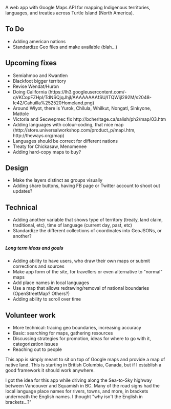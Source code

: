 A web app with Google Maps API for mapping Indigenous territories, languages, and treaties across Turtle Island (North America).

<h2>To Do</h2>
<ul>
<li>Adding american nations</li>
<li>Standardize Geo files and make available (blah...)</li>
</ul>

<h2>Upcoming fixes</h2>
<ul>
<li>Semiahmoo and Kwantlen</li>
<li>Blackfoot bigger territory</li>
<li>Revise Wendat/Huron</li>
<li>Doing California (https://lh3.googleusercontent.com/-qVKCopFZHpI/TdNSQjqJhjI/AAAAAAAAfSU/ITQWijl292M/s2048-Ic42/Cahuilla%252520Homeland.png)</li>
<li>Around Wiyot, there is Yurok, Chilula, Whilkut, Nongatl, Sinkyone, Mattole</li>
<li>Victoria and Secwepmec fix http://bcheritage.ca/salish/ph2/map/03.htm</li>
<li>Adding languages with colour-coding, that nice map (http://store.universalworkshop.com/product_p/mapi.htm, http://theways.org/map)</li>
<li>Languages should be correct for different nations</li>
<li>Treaty for Chickasaw, Menomenee</li>
<li>Adding hard-copy maps to buy?</li>
</ul>

<h2>Design</h2>
<ul>
<li>Make the layers distinct as groups visually</li>
<li>Adding share buttons, having FB page or Twitter account to shoot out updates?</li>
</ul>

<h2>Technical</h2>
<ul>
<li>Adding another variable that shows type of territory (treaty, land claim, traditional, etc), time of language (current day, past, etc)</li>
<li>Standardize the different collections of coordinates into GeoJSONs, or another? </li>
</ul>

<h5>Long term ideas and goals</h5>
<ul>
<li>Adding ability to have users, who draw their own maps or submit corrections and sources</li>
<li>Make app form of the site, for travellers or even alternative to "normal" maps</li>
<li>Add place names in local languages</li>
<li>Use a map that allows redrawing/removal of national boundaries (OpenStreetMap? Others?) </li>
<li>Adding ability to scroll over time</li>
</ul>

<h2>Volunteer work</h2>
<ul>
  <li>More technical: tracing geo boundaries, increasing accuracy</li>
  <li>Basic: searching for maps, gathering resources</li>
  <li>Discussing strategies for promotion, ideas for where to go with it, categorization issues</li>
  <li>Reaching out to people</li>
</ul>

<p>This app is simply meant to sit on top of Google maps and provide a map of native land. This is starting in British Columbia, Canada, but if I establish a good framework it should work anywhere.</p>
<p>I got the idea for this app while driving along the Sea-to-Sky highway between Vancouver and Squamish in BC. Many of the road signs had the local language place names for rivers, towns, and more, in brackets underneath the English names. I thought "why isn't the English in brackets...?"</p>
